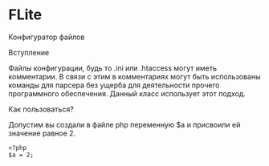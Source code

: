 FLite
=====

Конфигуратор файлов


Вступление


Файлы конфигурации, будь то .ini или .htaccess могут иметь комментарии.
В связи с этим в комментариях могут быть использованы команды для парсера без ущерба для деятельности прочего программного обеспечения. Данный класс использует этот подход.


Как пользоваться?


Допустим вы создали в файле php переменную $a и присвоили ей значение равное 2.
```
<?php
$a = 2;
```
